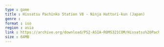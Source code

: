 ```yaml
---
type : game
title : Hissatsu Pachinko Station V8 - Ninja Hattori-kun (Japan)
genre : 
format : iso
region : asia
link : https://archive.org/download/PS2-ASIA-ROMS321COM/Hissatsu%20Pachinko%20Station%20V8%20-%20Ninja%20Hattori-kun%20%28Japan%29.7z
size : 64MB
---
```

